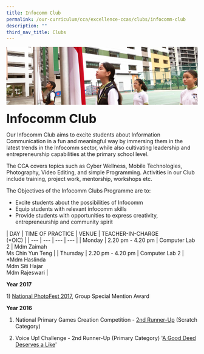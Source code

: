 ```yaml
---
title: Infocomm Club
permalink: /our-curriculum/cca/excellence-ccas/clubs/infocomm-club
description: ""
third_nav_title: Clubs
---
```

![](/images/sub-banner.jpg)

**<font size=6>Infocomm Club</font>**

Our Infocomm Club aims to excite students about Information Communication in a fun and meaningful way by immersing them in the latest trends in the Infocomm sector, while also cultivating leadership and entrepreneurship capabilities at the primary school level.

  

The CCA covers topics such as Cyber Wellness, Mobile Technologies, Photography, Video Editing, and simple Programming. Activities in our Club include training, project work, mentorship, workshops etc.

  

The Objectives of the Infocomm Clubs Programme are to:

  

*   Excite students about the possibilities of Infocomm
*   Equip students with relevant infocomm skills
*   Provide students with opportunities to express creativity, entrepreneurship and community spirit

  

| DAY | TIME OF PRACTICE | VENUE | TEACHER-IN-CHARGE  
(\*OIC) |
| --- | --- | --- | --- |
| Monday | 2.20 pm - 4.20 pm | Computer Lab 2 | Mdm Zaimah  
Ms Chin Yun Teng |
| Thursday | 2.20 pm - 4.20 pm | Computer Lab 2 | \*Mdm Haslinda  
Mdm Siti Hajar  
Mdm Rajeswari |

  

**Year 2017**

1) [National PhotoFest 2017](https://edgefieldpri.moe.edu.sg/distinctive-programmes/photography/national-photography-festival-for-primary-schools), Group Special Mention Award

  

**Year 2016**

1) National Primary Games Creation Competition - [2nd Runner-Up](http://npgcc.org/wordpress/wp-content/uploads/2014/08/MOTD-Champion_2-.jpg) (Scratch Category)

2) Voice Up! Challenge - 2nd Runner-Up (Primary Category) '[A Good Deed Deserves a Like](https://innovajc.moe.edu.sg/current-students/co-curriculum/digital-literacies-programme/youthchange-3-0/voice-up/voice-up-challenge-2016-results-announcement)'
